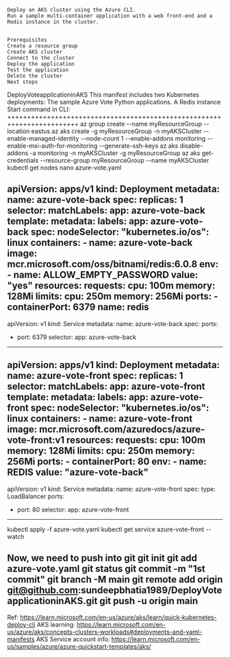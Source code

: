     Deploy an AKS cluster using the Azure CLI.
    Run a sample multi-container application with a web front-end and a Redis instance in the cluster.


    Prerequisites
    Create a resource group
    Create AKS cluster
    Connect to the cluster
    Deploy the application
    Test the application
    Delete the cluster
    Next steps

DeployVoteapplicationinAKS
This manifest includes two Kubernetes deployments:
    The sample Azure Vote Python applications.
    A Redis instance
Start command in CLI:
++++++++++++++++++++++++++++++++++++++++++++++++++++++++++++++++++++++++
az group create --name myResourceGroup --location eastus
az aks create -g myResourceGroup -n myAKSCluster --enable-managed-identity --node-count 1 --enable-addons monitoring --enable-msi-auth-for-monitoring  --generate-ssh-keys
az aks disable-addons -a monitoring -n myAKSCluster -g myResourceGroup
az aks get-credentials --resource-group myResourceGroup --name myAKSCluster
kubectl get nodes
nano azure-vote.yaml

apiVersion: apps/v1
kind: Deployment
metadata:
  name: azure-vote-back
spec:
  replicas: 1
  selector:
    matchLabels:
      app: azure-vote-back
  template:
    metadata:
      labels:
        app: azure-vote-back
    spec:
      nodeSelector:
        "kubernetes.io/os": linux
      containers:
      - name: azure-vote-back
        image: mcr.microsoft.com/oss/bitnami/redis:6.0.8
        env:
        - name: ALLOW_EMPTY_PASSWORD
          value: "yes"
        resources:
          requests:
            cpu: 100m
            memory: 128Mi
          limits:
            cpu: 250m
            memory: 256Mi
        ports:
        - containerPort: 6379
          name: redis
---
apiVersion: v1
kind: Service
metadata:
  name: azure-vote-back
spec:
  ports:
  - port: 6379
  selector:
    app: azure-vote-back
---
apiVersion: apps/v1
kind: Deployment
metadata:
  name: azure-vote-front
spec:
  replicas: 1
  selector:
    matchLabels:
      app: azure-vote-front
  template:
    metadata:
      labels:
        app: azure-vote-front
    spec:
      nodeSelector:
        "kubernetes.io/os": linux
      containers:
      - name: azure-vote-front
        image: mcr.microsoft.com/azuredocs/azure-vote-front:v1
        resources:
          requests:
            cpu: 100m
            memory: 128Mi
          limits:
            cpu: 250m
            memory: 256Mi
        ports:
        - containerPort: 80
        env:
        - name: REDIS
          value: "azure-vote-back"
---
apiVersion: v1
kind: Service
metadata:
  name: azure-vote-front
spec:
  type: LoadBalancer
  ports:
  - port: 80
  selector:
    app: azure-vote-front
 ------------------------ 
 kubectl apply -f azure-vote.yaml
 kubectl get service azure-vote-front --watch
 
 Now, we need to push into git
 git init
 git add azure-vote.yaml
 git status
 git commit -m "1st commit"
 git branch -M main
 git remote add origin git@github.com:sundeepbhatia1989/DeployVoteapplicationinAKS.git
 git push -u origin main
 --------------------
 Ref: https://learn.microsoft.com/en-us/azure/aks/learn/quick-kubernetes-deploy-cli
 AKS learning: https://learn.microsoft.com/en-us/azure/aks/concepts-clusters-workloads#deployments-and-yaml-manifests
 AKS Service account info: https://learn.microsoft.com/en-us/samples/azure/azure-quickstart-templates/aks/
